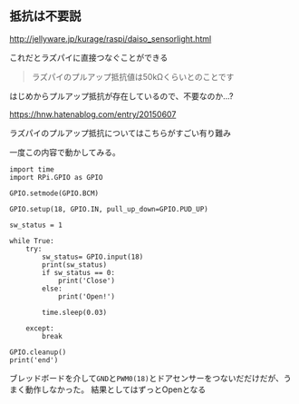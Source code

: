 ## 抵抗は不要説

http://jellyware.jp/kurage/raspi/daiso_sensorlight.html

これだとラズパイに直接つなぐことができる

> ラズパイのプルアップ抵抗値は50kΩくらいとのことです

はじめからプルアップ抵抗が存在しているので、不要なのか...?

https://hnw.hatenablog.com/entry/20150607

ラズパイのプルアップ抵抗についてはこちらがすごい有り難み

一度この内容で動かしてみる。

```
import time
import RPi.GPIO as GPIO

GPIO.setmode(GPIO.BCM)

GPIO.setup(18, GPIO.IN, pull_up_down=GPIO.PUD_UP)

sw_status = 1

while True:
    try:
        sw_status= GPIO.input(18)
        print(sw_status)
        if sw_status == 0:
            print('Close')
        else:
            print('Open!')

        time.sleep(0.03)

    except:
        break

GPIO.cleanup()
print('end')
```

ブレッドボードを介して`GND`と`PWM0(18)`とドアセンサーをつないだだけだが、うまく動作しなかった。
結果としてはずっとOpenとなる
